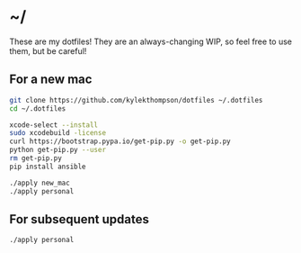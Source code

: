 # ~/

These are my dotfiles! They are an always-changing WIP, so feel free to use them, but be careful!

## For a new mac

```bash
git clone https://github.com/kylekthompson/dotfiles ~/.dotfiles
cd ~/.dotfiles

xcode-select --install
sudo xcodebuild -license
curl https://bootstrap.pypa.io/get-pip.py -o get-pip.py
python get-pip.py --user
rm get-pip.py
pip install ansible

./apply new_mac
./apply personal
```

## For subsequent updates

```bash
./apply personal
```
